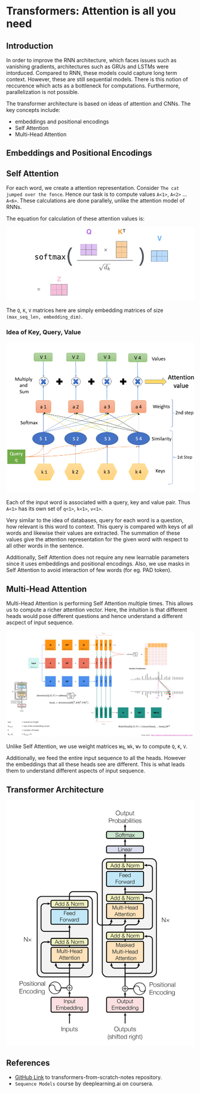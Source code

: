 # Transformers: Attention is all you need

## Introduction

In order to improve the RNN architecture, which faces issues such as vanishing gradients, architectures such as GRUs and LSTMs were intorduced. Compared to RNN, these models could capture long term context. However, these are still sequential models. There is this notion of reccurence which acts as a bottleneck for computations. Furthermore, parallelization is not possible. 

The transformer architecture is based on ideas of attention and CNNs. The key concepts include:

* embeddings and positional encodings
* Self Attention
* Multi-Head Attention

## Embeddings and Positional Encodings

## Self Attention

For each word, we create a attention representation. Consider ```The cat jumped over the fence```. Hence our task is to compute values ```A<1>```, ```A<2>``` ... ```A<6>```. These calculations are done parallely, unlike the attention model of RNNs.

The equation for calculation of these attention values is:

<img src="../assets/Self-Formula.png" alt="Self-Formula">

The ```Q```, ```K```, ```V``` matrices here are simply embedding matrices of size ```(max_seq_len, embedding_dim)```.

### Idea of Key, Query, Value

<img src="../assets/Key-Query-Value.png" alt="Key-Query-Value">

Each of the input word is associated with a query, key and value pair. Thus ```A<1>``` has its own set of ```q<1>```, ```k<1>```, ```v<1>```.

Very similar to the idea of databases, query for each word is a question, how relevant is this word to context. This query is compared with keys of all words and likewise their values are extracted. The summation of these values give the attention representation for the given word with respect to all other words in the sentence.

Additionally, Self Attention does not require any new learnable parameters since it uses embeddings and positional encodings. Also, we use masks in Self Attention to avoid interaction of few words (for eg. PAD token).

## Multi-Head Attention

Multi-Head Attention is performing Self Attention multiple times. This allows us to compute a richer attention vector. Here, the intuition is that different heads would pose different questions and hence understand a different ascpect of input sequence.

<img src="../assets/Multi-Head Attention.jpg" alt="Multi Head Attention">

Unlike Self Attention, we use weight matrices ```Wq```, ```Wk```, ```Wv``` to compute ```Q```, ```K```, ```V```.

Additionally, we feed the entire input sequence to all the heads. However the embeddings that all these heads see are different. This is what leads them to understand different aspects of input sequence.

## Transformer Architecture

<img src = "../assets/Transformer-architecture.png" alt = "Transformer-Architecture">

## References

* <a href="https://github.com/hkproj/transformer-from-scratch-notes/tree/main">GitHub Link</a> to transformers-from-scratch-notes repository.
* ```Sequence Models``` course by deeplearning.ai on coursera.